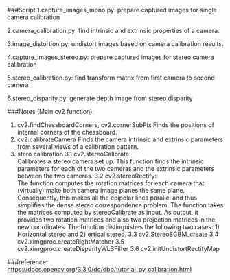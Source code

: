 ###Script
1.capture_images_mono.py: prepare captured images for single camera calibration

2.camera_calibration.py: find intrinsic and extrinsic properties of a camera.

3.image_distortion.py: undistort images based on camera calibration results.

4.capture_images_stereo.py: prepare captured images for stereo camera calibration

5.stereo_calibration.py: find transform matrix from first camera to second camera

6.stereo_disparity.py: generate depth image from stereo disparity


###Notes (Main cv2 function):
1. cv2.findChessboardCorners, cv2.cornerSubPix
Finds the positions of internal corners of the chessboard. 
2. cv2.calibrateCamera
Finds the camera intrinsic and extrinsic parameters from several views of a calibration pattern.
3. stero calibration
3.1 cv2.stereoCalibrate:   
Calibrates a stereo camera set up. This function finds the intrinsic parameters for each of the two cameras and the extrinsic parameters between the two cameras.
3.2 cv2.stereoRectify:   
The function computes the rotation matrices for each camera that (virtually) make both camera image planes the same plane. Consequently, this makes all the epipolar lines parallel and thus simplifies the dense stereo correspondence problem. The function takes the matrices computed by stereoCalibrate as input. As output, it provides two rotation matrices and also two projection matrices in the new coordinates. The function distinguishes the following two cases: 1) Horizontal stereo and 2) ertical stereo.
3.3 cv2.StereoSGBM_create
3.4 cv2.ximgproc.createRightMatcher
3.5 cv2.ximgproc.createDisparityWLSFilter
3.6 cv2.initUndistortRectifyMap

###reference: 
https://docs.opencv.org/3.3.0/dc/dbb/tutorial_py_calibration.html
